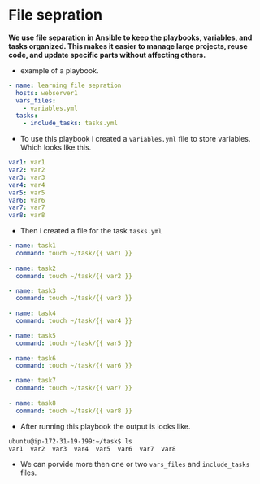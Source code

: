 # File sepration

**We use file separation in Ansible to keep the playbooks, variables, and tasks organized. This makes it easier to manage large projects, reuse code, and update specific parts without affecting others.**

- example of a playbook.

```yaml
- name: learning file sepration
  hosts: webserver1
  vars_files:
    - variables.yml
  tasks:
    - include_tasks: tasks.yml
```

- To use this playbook i created a `variables.yml` file to store variables. Which looks like this.

```yaml
var1: var1
var2: var2
var3: var3
var4: var4
var5: var5
var6: var6
var7: var7
var8: var8
```

- Then i created a file for the task `tasks.yml`

```yaml
- name: task1
  command: touch ~/task/{{ var1 }}
    
- name: task2
  command: touch ~/task/{{ var2 }}

- name: task3
  command: touch ~/task/{{ var3 }}
    
- name: task4
  command: touch ~/task/{{ var4 }}

- name: task5
  command: touch ~/task/{{ var5 }}
    
- name: task6
  command: touch ~/task/{{ var6 }}

- name: task7
  command: touch ~/task/{{ var7 }}
    
- name: task8
  command: touch ~/task/{{ var8 }}
```

- After running this playbook the output is looks like.

```bash
ubuntu@ip-172-31-19-199:~/task$ ls
var1  var2  var3  var4  var5  var6  var7  var8
```

- We can porvide more then one or two `vars_files` and `include_tasks` files.